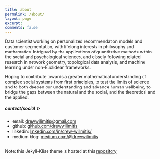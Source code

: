 ```yaml
---
title: about
permalink: /about/
layout: page
excerpt: 
comments: false
---
```


Data scientist working on personalized recommendation models and customer segmentation, with lifelong interests in philosophy and mathematics. Intrigued by the applications of quantitative methods within the social and psychological sciences, and closely following related research in network geometry, topological data analysis, and machine learning under non-Euclidean frameworks. <br>

Hoping to contribute towards a greater mathematical understanding of complex social systems from first principles, to test the limits of science and to both deepen our understanding and advance human wellbeing, to bridge the gaps between the natural and the social, and the theoretical and the applied.


##### contact/social ✨

- email: drewwilimitis@gmail.com
- github: [github.com/drewwilimitis](https://medium.com/@drewwilimitis)
- linkedin: [linkedin.com/in/drew-wilimitis/](https://www.linkedin.com/in/drew-wilimitis/)
- medium blog: [medium.com/@drewwilimitis](https://medium.com/@drewwilimitis)

<br>
Note: this Jekyll-Klise theme is hosted at this <a href="https://github.com/piharpi/jekyll-klise" target="_blank" rel="noopener">repository</a>
